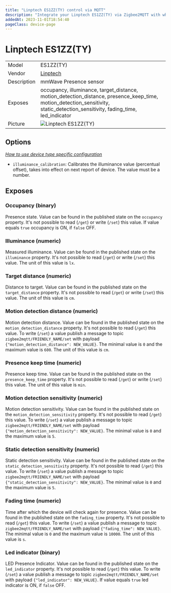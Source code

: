 ```yaml
---
title: "Linptech ES1ZZ(TY) control via MQTT"
description: "Integrate your Linptech ES1ZZ(TY) via Zigbee2MQTT with whatever smart home infrastructure you are using without the vendor's bridge or gateway."
addedAt: 2023-11-01T18:54:40
pageClass: device-page
---
```


<!-- !!!! -->
<!-- ATTENTION: This file is auto-generated through docgen! -->
<!-- You can only edit the "Notes"-Section between the two comment lines "Notes BEGIN" and "Notes END". -->
<!-- Do not use h1 or h2 heading within "## Notes"-Section. -->
<!-- !!!! -->

# Linptech ES1ZZ(TY)

|     |     |
|-----|-----|
| Model | ES1ZZ(TY)  |
| Vendor  | [Linptech](/supported-devices/#v=Linptech)  |
| Description | mmWave Presence sensor |
| Exposes | occupancy, illuminance, target_distance, motion_detection_distance, presence_keep_time, motion_detection_sensitivity, static_detection_sensitivity, fading_time, led_indicator |
| Picture | ![Linptech ES1ZZ(TY)](https://www.zigbee2mqtt.io/images/devices/ES1ZZ(TY).png) |


<!-- Notes BEGIN: You can edit here. Add "## Notes" headline if not already present. -->


<!-- Notes END: Do not edit below this line -->



## Options
*[How to use device type specific configuration](../guide/configuration/devices-groups.md#specific-device-options)*

* `illuminance_calibration`: Calibrates the illuminance value (percentual offset), takes into effect on next report of device. The value must be a number.


## Exposes

### Occupancy (binary)
Presence state.
Value can be found in the published state on the `occupancy` property.
It's not possible to read (`/get`) or write (`/set`) this value.
If value equals `true` occupancy is ON, if `false` OFF.

### Illuminance (numeric)
Measured illuminance.
Value can be found in the published state on the `illuminance` property.
It's not possible to read (`/get`) or write (`/set`) this value.
The unit of this value is `lx`.

### Target distance (numeric)
Distance to target.
Value can be found in the published state on the `target_distance` property.
It's not possible to read (`/get`) or write (`/set`) this value.
The unit of this value is `cm`.

### Motion detection distance (numeric)
Motion detection distance.
Value can be found in the published state on the `motion_detection_distance` property.
It's not possible to read (`/get`) this value.
To write (`/set`) a value publish a message to topic `zigbee2mqtt/FRIENDLY_NAME/set` with payload `{"motion_detection_distance": NEW_VALUE}`.
The minimal value is `0` and the maximum value is `600`.
The unit of this value is `cm`.

### Presence keep time (numeric)
Presence keep time.
Value can be found in the published state on the `presence_keep_time` property.
It's not possible to read (`/get`) or write (`/set`) this value.
The unit of this value is `min`.

### Motion detection sensitivity (numeric)
Motion detection sensitivity.
Value can be found in the published state on the `motion_detection_sensitivity` property.
It's not possible to read (`/get`) this value.
To write (`/set`) a value publish a message to topic `zigbee2mqtt/FRIENDLY_NAME/set` with payload `{"motion_detection_sensitivity": NEW_VALUE}`.
The minimal value is `0` and the maximum value is `5`.

### Static detection sensitivity (numeric)
Static detection sensitivity.
Value can be found in the published state on the `static_detection_sensitivity` property.
It's not possible to read (`/get`) this value.
To write (`/set`) a value publish a message to topic `zigbee2mqtt/FRIENDLY_NAME/set` with payload `{"static_detection_sensitivity": NEW_VALUE}`.
The minimal value is `0` and the maximum value is `5`.

### Fading time (numeric)
Time after which the device will check again for presence.
Value can be found in the published state on the `fading_time` property.
It's not possible to read (`/get`) this value.
To write (`/set`) a value publish a message to topic `zigbee2mqtt/FRIENDLY_NAME/set` with payload `{"fading_time": NEW_VALUE}`.
The minimal value is `0` and the maximum value is `10000`.
The unit of this value is `s`.

### Led indicator (binary)
LED Presence Indicator.
Value can be found in the published state on the `led_indicator` property.
It's not possible to read (`/get`) this value.
To write (`/set`) a value publish a message to topic `zigbee2mqtt/FRIENDLY_NAME/set` with payload `{"led_indicator": NEW_VALUE}`.
If value equals `true` led indicator is ON, if `false` OFF.

